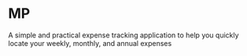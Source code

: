 # MP
A simple and practical expense tracking application to help you quickly locate your weekly, monthly, and annual expenses
